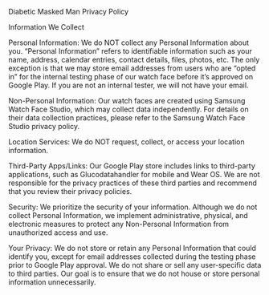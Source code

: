 Diabetic Masked Man 
Privacy Policy

Information We Collect

Personal Information:
We do NOT collect any Personal Information about you. “Personal Information” refers to identifiable information such as your name, address, calendar entries, contact details, files, photos, etc. The only exception is that we may store email addresses from users who are “opted in” for the internal testing phase of our watch face before it’s approved on Google Play. If you are not an internal tester, we will not have your email.

Non-Personal Information:
Our watch faces are created using Samsung Watch Face Studio, which may collect data independently. For details on their data collection practices, please refer to the Samsung Watch Face Studio privacy policy.

Location Services:
We do NOT request, collect, or access your location information.

Third-Party Apps/Links:
Our Google Play store includes links to third-party applications, such as Glucodatahandler for mobile and Wear OS. We are not responsible for the privacy practices of these third parties and recommend that you review their privacy policies.

Security:
We prioritize the security of your information. Although we do not collect Personal Information, we implement administrative, physical, and electronic measures to protect any Non-Personal Information from unauthorized access and use.

Your Privacy:
We do not store or retain any Personal Information that could identify you, except for email addresses collected during the testing phase prior to Google Play approval. We do not share or sell any user-specific data to third parties. Our goal is to ensure that we do not house or store personal information unnecessarily.

